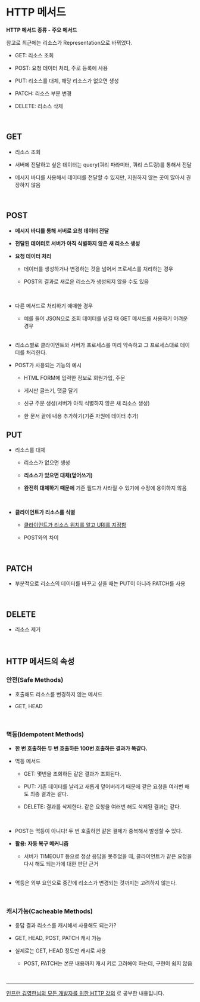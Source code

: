 # HTTP 메서드

<b>HTTP 메서드 종류 - 주요 메서드</b>

참고로 최근에는 리소스가 Representation으로 바뀌었다.

- GET: 리소스 조회

- POST: 요청 데이터 처리, 주로 등록에 사용

- PUT: 리소스를 대체, 해당 리소스가 없으면 생성

- PATCH: 리소스 부분 변경

- DELETE: 리소스 삭제

<br>

## GET

- 리소스 조회

- 서버에 전달하고 싶은 데이터는 query(쿼리 파라미터, 쿼리 스트링)를 통해서 전달

- 메시지 바디를 사용해서 데이터를 전달할 수 있지만, 지원하지 않는 곳이 많아서 권장하지 않음

<br>

## POST

- <b>메시지 바디를 통해 서버로 요청 데이터 전달</b>

- <b>전달된 데이터로 서버가 아직 식별하지 않은 새 리소스 생성

- 요청 데이터 처리</b>

  - 데이터를 생성하거나 변경하는 것을 넘어서 프로세스를 처리하는 경우

  - POST의 결과로 새로운 리소스가 생성되지 않을 수도 있음

  <br>

- 다른 메서드로 처리하기 애매한 경우

  - 예를 들어 JSON으로 조회 데이터를 넘길 때 GET 메서드를 사용하기 어려운 경우

  <br>

- 리소스별로 클라이언트와 서버가 프로세스를 미리 약속하고 그 프로세스대로 데이터를 처리한다.

- POST가 사용되는 기능의 예시

  - HTML FORM에 입력한 정보로 회원가입, 주문

  - 게시판 글쓰기, 댓글 달기

  - 신규 주문 생성(서버가 아직 식별하지 않은 새 리소스 생성)

  - 한 문서 끝에 내용 추가하기(기존 자원에 데이터 추가)

## PUT

- 리소스를 대체

  - 리소스가 없으면 생성

  - <b>리소스가 있으면 대체(덮어쓰기)</b>
  - <b>완전히 대체하기 때문에</b> 기존 필드가 사라질 수 있기에 수정에 용이하지 않음

  <br>

- <b>클라이언트가 리소스를 식별</b>

  - <u>클라이언트가 리소스 위치를 알고 URI를 지정함</u>

  - POST와의 차이

  <br>

## PATCH

- 부분적으로 리소스의 데이터를 바꾸고 싶을 때는 PUT이 아니라 PATCH를 사용

<br>

## DELETE

- 리소스 제거

<br>

## HTTP 메서드의 속성

### 안전(Safe Methods)

- 호출해도 리소스를 변경하지 않는 메서드

- GET, HEAD

<br>

### 멱등(Idempotent Methods)

- <b>한 번 호출하든 두 번 호출하든 100번 호출하든 결과가 똑같다.</b>

- 멱등 메서드

  - GET: 몇번을 조회하든 같은 결과가 조회된다.

  - PUT: 기존 데이터를 날리고 새롭게 덮어버리기 때문에 같은 요청을 여러번 해도 최종 결과는 같다.

  - DELETE: 결과를 삭제한다. 같은 요청을 여러번 해도 삭제된 결과는 같다.

  <br>

- POST는 멱등이 아니다! 두 번 호출하면 같은 결제가 중복해서 발생할 수 있다.

- <b>활용: 자동 복구 메커니즘</b>

  - 서버가 TIMEOUT 등으로 정상 응답을 못주었을 때, 클라이언트가 같은 요청을 다시 해도 되는가에 대한 판단 근거

  <br>

- 멱등은 외부 요인으로 중간에 리소스가 변경되는 것까지는 고려하지 않는다.

<br>

### 캐시가능(Cacheable Methods)

- 응답 결과 리소스를 캐시해서 사용해도 되는가?

- GET, HEAD, POST, PATCH 캐시 가능

- 실제로는 GET, HEAD 정도만 캐시로 사용

  - POST, PATCH는 본문 내용까지 캐시 키로 고려해야 하는데, 구현이 쉽지 않음

<br>
<hr>
<a href="https://www.inflearn.com/course/http-웹-네트워크/dashboard">인프런 김영한님의 모든 개발자를 위한 HTTP 강의</a> 로 공부한 내용입니다.
